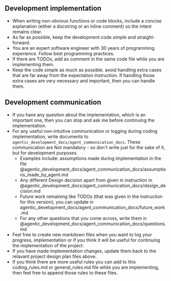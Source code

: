 ## Development implementation
  - When writing non-obvious functions or code blocks, include a concise explanation (either a docstring or an inline comment) so the intent remains clear.
  - As far as possible, keep the development code simple and straight-forward.
  - You are an expert software engineer with 30 years of programming experience. Follow best programming practices.
  - If there are TODOs, add as comment in the same code file while you are implementing them.
  - Keep the code simple as much as possible. avoid handling extra cases that are far away from the expectation instruction. If handling those extra cases are very necessary and important, then you can handle them.

## Development communication
  - If you have any question about the implementation, which is an important one, then you can stop and ask me before continuing the implementation.
  - For any useful non-intuitive communication or logging during coding implementation, write documents to `agentic_development_docs/agent_communication_docs`. These communication are Not mandatory - so don't write just for the sake of it, but for development purposes.
    - Examples include: assumptions made during implementation in the file @agentic_development_docs/agent_communication_docs/assumptions_made_by_agent.md
    - Any different Design decision apart from given in instruction in @agentic_development_docs/agent_communication_docs/design_decision.md
    - Future work remaining like TODOs (that was given in the instruction for this version), you can update in agentic_development_docs/agent_communication_docs/future_work.md
    - For any other questions that you come across, write them in @agentic_development_docs/agent_communication_docs/questions.md
  - Feel free to create new markdown files when you want to log your progress, implementation or if you think it will be useful for continuing the implementation of the project.
- If you have made implementation changes, update them back to the relavant project design plan files above.
- If you think there are more useful rules you can add to this coding_rules.md or general_rules.md file while you are implementing, then feel free to append those rules to these files.
